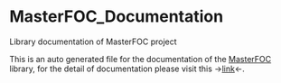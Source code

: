 # MasterFOC_Documentation
Library documentation of MasterFOC project

This is an auto generated file for the documentation of the [MasterFOC](https://github.com/Zzx-J/MasterFOC) library, for the detail of documentation please visit this ->[link](https://zzx-j.github.io/MasterFOC_Documentation/)<-.
